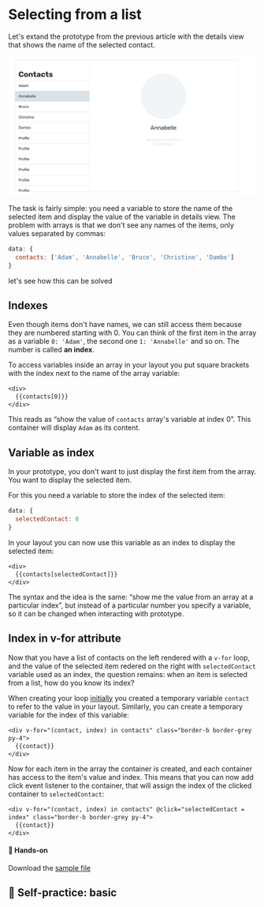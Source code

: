 # Selecting from a list

Let's extand the prototype from the previous article with the details view that shows the name of the selected contact.

![hey](./media/indexes-wireframes-1.png)

The task is fairly simple: you need a variable to store the name of the selected item and display the value of the variable in details view. The problem with arrays is that we don't see any names of the items, only values separated by commas:

```js
data: {
  contacts: ['Adam', 'Annabelle', 'Bruce', 'Christine', 'Dambo']
}
```

let's see how this can be solved

## Indexes

Even though items don't have names, we can still access them because they are numbered starting with 0. You can think of the first item in the array as a variable `0: 'Adam'`, the second one `1: 'Annabelle'` and so on. The number is called **an index**.

To access variables inside an array in your layout you put square brackets with the index next to the name of the array variable:

```vue
<div>
  {{contacts[0]}}
</div>
```

This reads as “show the value of `contacts` array's variable at index 0”. This container will display `Adam` as its content.

## Variable as index

In your prototype, you don't want to just display the first item from the array. You want to display the selected item.

For this you need a variable to store the index of the selected item:

```js
data: {
  selectedContact: 0
}
```

In your layout you can now use this variable as an index to display the selected item:

```vue
<div>
  {{contacts[selectedContact]}}
</div>
```

The syntax and the idea is the same: “show me the value from an array at a particular index”, but instead of a particular number you specify a variable, so it can be changed when interacting with prototype.

## Index in v-for attribute

Now that you have a list of contacts on the left rendered with a `v-for` loop, and the value of the selected item redered on the right with `selectedContact` variable used as an index, the question remains: when an item is selected from a list, how do you know its index?

When creating your loop [initially](./lists.md#loop) you created a temporary variable `contact` to refer to the value in your layout. Similarly, you can create a temporary variable for the index of this variable:

```vue
<div v-for="(contact, index) in contacts" class="border-b border-grey py-4">
  {{contact}}
</div>
```

<!-- The syntax? As with the `contact`, the name of the temporary variable you use for the index is up to you.  -->

Now for each item in the array the container is created, and each container has access to the item's value and index. This means that you can now add click event listener to the container, that will assign the index of the clicked container to `selectedContact`:

```vue
<div v-for="(contact, index) in contacts" @click="selectedContact = index" class="border-b border-grey py-4">
  {{contact}}
</div>
```

#### 👐 Hands-on

Download the [sample file](./../../../course-files/interaction-basics/lists-contacts-3.html.zip)

## 👶 Self-practice: basic